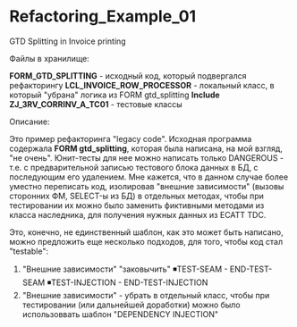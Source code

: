 # Refactoring_Example_01
GTD Splitting in Invoice printing

Файлы в хранилище:

**FORM_GTD_SPLITTING** - исходный код, который подвергался рефакторингу
**LCL_INVOICE_ROW_PROCESSOR** - локальный класс, в который "убрана" логика из FORM gtd_splitting
**Include ZJ_3RV_CORRINV_A_TC01** - тестовые классы

Описание:

Это пример рефакторинга "legacy code".
Исходная программа содержала **FORM gtd_splitting**, которая была написана, на мой взгляд, "не очень".
Юнит-тесты для нее можно написать только DANGEROUS - т.е. с предварительной записью тестового блока данных в БД, с последующим его удалением.
Мне кажется, что в данном случае более уместно переписать код, изолировав "внешние зависимости" (вызовы сторонних ФМ, SELECT-ы из БД) в отдельных методах, чтобы при тестировании их можно было заменить фиктивными методами из класса наследника, для получения нужных данных из ECATT TDC.

Это, конечно, не единственный шаблон, как это может быть написано, можно предложить еще несколько подходов, для того, чтобы код стал "testable":

1. "Внешние зависимости" "заковычить" 
    ◾TEST-SEAM - END-TEST-SEAM
    ◾TEST-INJECTION - END-TEST-INJECTION
2. "Внешние зависимости" - убрать в отдельный класс, чтобы при тестировании (или дальнейшей доработки) можно было использоввать шаблон "DEPENDENCY INJECTION"



